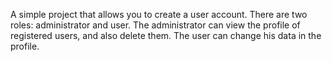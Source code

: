 A simple project that allows you to create a user account. There are two roles: administrator and user. The administrator can view the profile of registered users, and also delete them. The user can change his data in the profile.